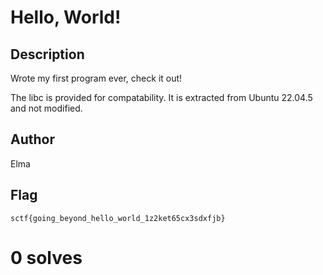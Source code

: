 # Hello, World!

## Description

Wrote my first program ever, check it out!

The libc is provided for compatability. It is extracted from Ubuntu 22.04.5 and not modified.

## Author

Elma

## Flag

`sctf{going_beyond_hello_world_1z2ket65cx3sdxfjb}`

# 0 solves
